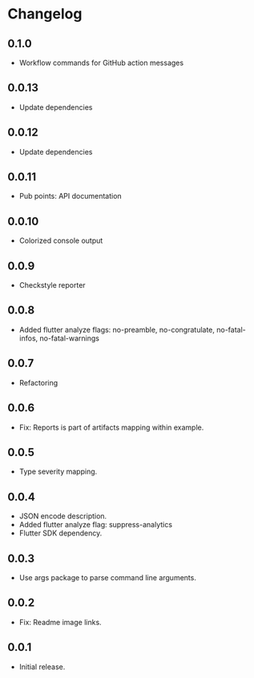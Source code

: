 # Changelog

## 0.1.0

* Workflow commands for GitHub action messages

## 0.0.13

* Update dependencies

## 0.0.12

* Update dependencies

## 0.0.11

* Pub points: API documentation

## 0.0.10

* Colorized console output

## 0.0.9

* Checkstyle reporter

## 0.0.8

* Added flutter analyze flags: no-preamble, no-congratulate, no-fatal-infos, no-fatal-warnings

## 0.0.7

* Refactoring

## 0.0.6

* Fix: Reports is part of artifacts mapping within example.

## 0.0.5

* Type severity mapping.

## 0.0.4

* JSON encode description.
* Added flutter analyze flag: suppress-analytics
* Flutter SDK dependency.

## 0.0.3

* Use args package to parse command line arguments.

## 0.0.2

* Fix: Readme image links.

## 0.0.1

* Initial release. 